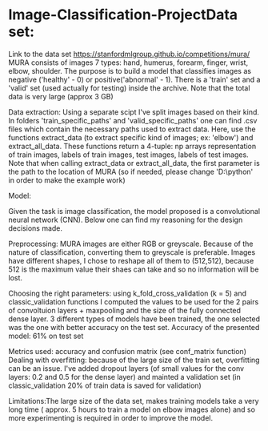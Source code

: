 # Image-Classification-ProjectData set: 
Link to the data set https://stanfordmlgroup.github.io/competitions/mura/
MURA consists of images 7 types: hand, humerus, forearm, finger, wrist, elbow, shoulder. The purpose is to build a model that classifies images as negative ('healthy' - 0) or positive('abnormal' - 1). There is a 'train' set and a 'valid' set (used actually for testing) inside the archive. Note that the total data is very large (approx 3 GB)

Data extraction:
Using a separate scipt I've split images based on their kind. In folders 'train_specific_paths' and 'valid_specific_paths' one can find .csv files which contain the necessary paths used to extract data.
Here, use the functions extract_data (to extract specific kind of images; ex: 'elbow') and extract_all_data. These functions return a 4-tuple: np arrays representation of train images, labels of train images, test images, labels of test images.
Note that when calling extract_data or extract_all_data, the first parameter is the path to the location of MURA (so if needed, please change 'D:\\python' in order to make the example work)

Model:

Given the task is image classification, the model proposed is a convolutional neural network (CNN). Below one can find my reasoning for the design decisions made.

Preprocessing: MURA images are either RGB or greyscale. Because of the nature of classification, converting them to greyscale is preferable. Images have different shapes, I chose to reshape all of them to (512,512), because 512 is the maximum value their shaes can take and so no information will be lost.

Choosing the right parameters: using k_fold_cross_validation (k = 5) and classic_validation functions I computed the values to be used for the 2 pairs of convoltuion layers + maxpooling and the size of the fully connected dense layer. 3 different types of models have been trained, the one selected was the one with better accuracy on the test set.
Accuracy of the presented model: 61% on test set 

Metrics used: accuracy and confusion matrix (see conf_matrix function)
Dealing with overfitting: because of the large size of the train set, overfitting can be an issue. I've added dropout layers (of small values for the conv layers: 0.2 and 0.5 for the dense layer) and mainted a validation set (in classic_validation 20% of train data is saved for validation)

Limitations:The large size of the data set, makes training models take a very long time ( approx. 5 hours to train a model on elbow images alone) and so more experimenting is required in order to improve the model.
